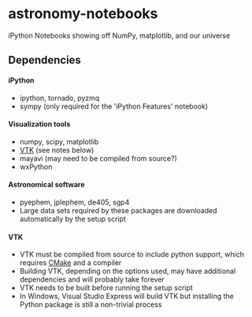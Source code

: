 astronomy-notebooks
===================

iPython Notebooks showing off NumPy, matplotlib, and our universe

Dependencies
------------

#### iPython
- ipython, tornado, pyzmq
- sympy (only required for the 'iPython Features' notebook)

#### Visualization tools
- numpy, scipy, matplotlib
- [VTK][vtk] (see notes below)
- mayavi (may need to be compiled from source?)
- wxPython

#### Astronomical software
- pyephem, jplephem, de405, sgp4
- Large data sets required by these packages are downloaded automatically by the setup script

#### VTK
- VTK must be compiled from source to include python support, which requires [CMake][cmake] and a compiler
- Building VTK, depending on the options used, may have additional dependencies and will probably take forever
- VTK needs to be built before running the setup script
- In Windows, Visual Studio Express will build VTK but installing the Python package is still a non-trivial process

[vtk]: http://www.vtk.org/VTK/resources/software.html
[cmake]: http://www.cmake.org/
[hyg]: https://github.com/astronexus/HYG-Database
